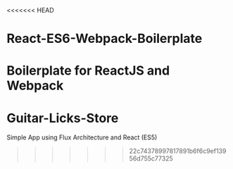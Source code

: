 <<<<<<< HEAD
# React-ES6-Webpack-Boilerplate
Boilerplate for ReactJS and Webpack
=======
# Guitar-Licks-Store
Simple App using Flux Architecture and React (ES5)
>>>>>>> 22c74378997817891b6f6c9ef13956d755c77325

